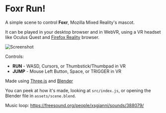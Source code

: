 # Foxr Run!

A simple scene to control **Foxr**, Mozilla Mixed Reality's mascot.

It can be played in your desktop browser and in WebVR, using a VR headset like Oculus Quest and [Firefox Reality](https://mixedreality.mozilla.org/firefox-reality) browser.

![Screenshot](https://raw.githubusercontent.com/MozillaReality/foxr-run/master/assets/screenshot.jpg?token=AACX3QBEIOR2IF5Q42IR7IK65T2DM)


Controls:

+ **RUN** - WASD, Cursors, or Thumbstick/Thumbpad in VR
+ **JUMP** - Mouse Left Button, Space, or TRIGGER in VR


Made using [Three.js](https://threejs.org) and [Blender](https://www.blender.org)

You can peek at how it's made, looking at `src/index.js`, or opening the Blender file in `assets/scene.blend`.


Music loop: https://freesound.org/people/xsgianni/sounds/388079/
